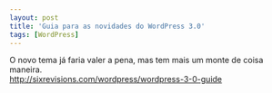```yaml
---
layout: post
title: 'Guia para as novidades do WordPress 3.0'
tags: [WordPress]
---
```


O novo tema já faria valer a pena, mas tem mais um monte de coisa maneira.<br>
<http://sixrevisions.com/wordpress/wordpress-3-0-guide>
